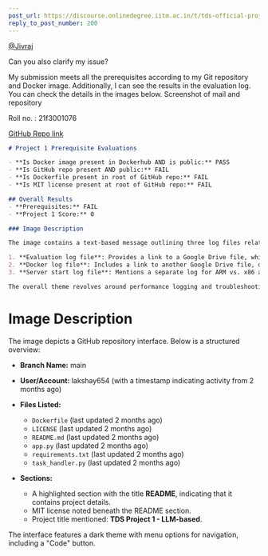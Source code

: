```yaml
---
post_url: https://discourse.onlinedegree.iitm.ac.in/t/tds-official-project1-discrepencies/171141/202
reply_to_post_number: 200
---
```

[@Jivraj](/u/jivraj)

Can you also clarify my issue?

My submission meets all the prerequisites according to my Git repository and Docker image. Additionally, I can see the results in the evaluation log.  
You can check the details in the images below. Screenshot of mail and repository

Roll no. : 21f3001076

[GitHub Repo link](https://github.com/21f3001076/TDS_Project_1)

```markdown
# Project 1 Prerequisite Evaluations

- **Is Docker image present in Dockerhub AND is public:** PASS
- **Is GitHub repo present AND public:** FAIL
- **Is Dockerfile present in root of GitHub repo:** FAIL
- **Is MIT license present at root of GitHub repo:** FAIL

## Overall Results
- **Prerequisites:** FAIL
- **Project 1 Score:** 0
```

```markdown
### Image Description

The image contains a text-based message outlining three log files related to a technical service. The content is formatted as a numbered list with the following items:

1. **Evaluation log file**: Provides a link to a Google Drive file, which contains a performance report on individual tasks.
2. **Docker log file**: Includes a link to another Google Drive file, detailing the technical performance of the user's container.
3. **Server start log file**: Mentions a separate log for ARM vs. x86 architectures, stating that there is an attachment for further details. It also notes that if the Docker service did not start or respond, there are instructions to follow.

The overall theme revolves around performance logging and troubleshooting in a technical context.
```

# Image Description

The image depicts a GitHub repository interface. Below is a structured overview:

- **Branch Name:** main
- **User/Account:** lakshay654 (with a timestamp indicating activity from 2 months ago)
- **Files Listed:**
  - `Dockerfile` (last updated 2 months ago)
  - `LICENSE` (last updated 2 months ago)
  - `README.md` (last updated 2 months ago)
  - `app.py` (last updated 2 months ago)
  - `requirements.txt` (last updated 2 months ago)
  - `task_handler.py` (last updated 2 months ago)

- **Sections:**
  - A highlighted section with the title **README**, indicating that it contains project details.
  - MIT license noted beneath the README section.
  - Project title mentioned: **TDS Project 1 - LLM-based**. 

The interface features a dark theme with menu options for navigation, including a "Code" button.